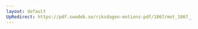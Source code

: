 ```yaml
---
layout: default
UpRedirect: https://pdf.swedeb.se/riksdagen-motions-pdf/1867/mot_1867__ak__00281.pdf
---
```

